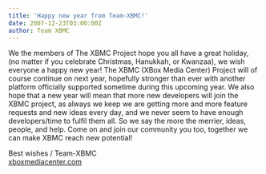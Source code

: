 ```yaml
---
title: 'Happy new year from Team-XBMC!'
date: 2007-12-23T03:00:00Z
author: Team XBMC
---
```

We the members of The XBMC Project hope you all have a great holiday, (no matter if you celebrate Christmas, Hanukkah, or Kwanzaa), we wish everyone a happy new year! The XBMC (XBox Media Center) Project will of course continue on next year, hopefully stronger than ever with another platform officially supported sometime during this upcoming year. We also hope that a new year will mean that more new developers will join the XBMC project, as always we keep we are getting more and more feature requests and new ideas every day, and we never seem to have enough developers/time to fulfil them all. So we say the more the merrier, ideas, people, and help. Come on and join our community you too, together we can make XBMC reach new potential!

 Best wishes / Team-XBMC  
[xboxmediacenter.com](http://www.xboxmediacenter.com)

 